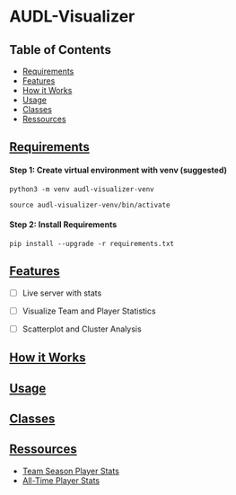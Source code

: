 # AUDL-Visualizer

## Table of Contents

- [Requirements](#requirements)
- [Features](#features)
- [How it Works](#how-it-works)
- [Usage](#usage)
- [Classes](#classes)
- [Ressources](#ressources)

## [Requirements](#requirements)

#### Step 1: Create virtual environment with venv (suggested)

`` python3 -m venv audl-visualizer-venv ``

`` source audl-visualizer-venv/bin/activate ``

#### Step 2: Install Requirements

`` pip install --upgrade -r requirements.txt ``


## [Features](#features)

- [ ] Live server with stats
- [ ] Visualize Team and Player Statistics
- [ ] Scatterplot and Cluster Analysis


## [How it Works](#how-it-works)
## [Usage](#usage)
## [Classes](#classes)
## [Ressources](#ressources)

- [Team Season Player Stats](https://theaudl.com/stats/team-season-players)
- [All-Time Player Stats](https://theaudl.com/stats/players-all-time)
